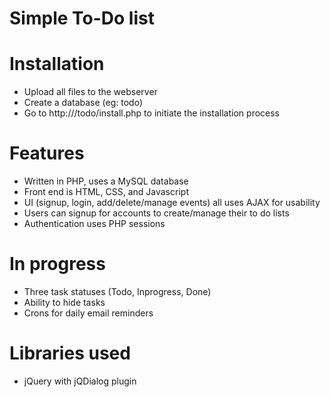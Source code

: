 # Simple To-Do list

# Installation
- Upload all files to the webserver
- Create a database (eg: todo)
- Go to http://<your domain>/todo/install.php to initiate the installation process

# Features
- Written in PHP, uses a MySQL database
- Front end is HTML, CSS, and Javascript
- UI (signup, login, add/delete/manage events) all uses AJAX for usability
- Users can signup for accounts to create/manage their to do lists
- Authentication uses PHP sessions
 
# In progress
- Three task statuses (Todo, Inprogress, Done)
- Ability to hide tasks
- Crons for daily email reminders

# Libraries used
- jQuery with jQDialog plugin